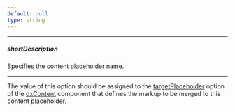 ```yaml
---
default: null
type: string
---
```

---
##### shortDescription
Specifies the content placeholder name.

---
The value of this option should be assigned to the [targetPlaceholder](/api-reference/40%20SPA%20Framework/Markup%20Components/dxContent/1%20Configuration/targetPlaceholder.md '/Documentation/ApiReference/SPA_Framework/Markup_Components/dxContent/Configuration/#targetPlaceholder') option of the [dxContent](/api-reference/40%20SPA%20Framework/Markup%20Components/dxContent '/Documentation/ApiReference/SPA_Framework/Markup_Components/dxContent/') component that defines the markup to be merged to this content placeholder.